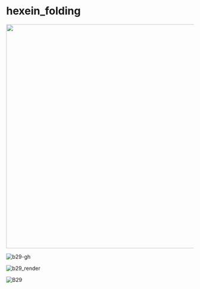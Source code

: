 # hexein_folding
<img src="https://github.com/user-attachments/assets/385c309e-0a8b-4155-acbf-a2dc32a121b1" width="600" />

![b29-gh](https://github.com/user-attachments/assets/385c309e-0a8b-4155-acbf-a2dc32a121b1)

![b29_render](https://github.com/user-attachments/assets/e62b0165-6f04-4db0-81f3-7c68e05371dc)

![B29](https://github.com/user-attachments/assets/f0ab7f66-9c71-428c-ae64-6ace7605eaf2)
